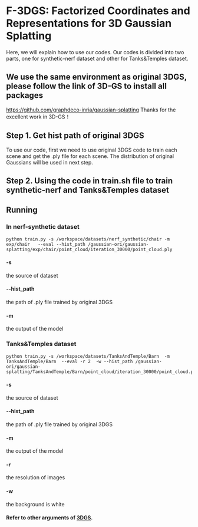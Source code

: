 # F-3DGS: Factorized Coordinates and Representations for 3D Gaussian Splatting
 
Here, we will explain how to use our codes.
Our codes is divided into two parts, one for synthetic-nerf dataset and other for Tanks&Temples dataset.


## We use the same environment as original 3DGS, please follow the link of 3D-GS to install all packages
https://github.com/graphdeco-inria/gaussian-splatting
Thanks for the excellent work in 3D-GS！


## Step 1.  Get hist path of original 3DGS

To use our code, first we need to use original 3DGS code to train each scene and get the .ply file for each scene. The distribution of original Gaussians will be used in next step.

## Step 2. Using the code in train.sh file to train synthetic-nerf and Tanks&Temples dataset

## Running

### In nerf-synthetic dataset

```shell
python train.py -s /workspace/datasets/nerf_synthetic/chair -m exp/chair   --eval --hist_path /gaussian-ori/gaussian-splatting/exp/chair/point_cloud/iteration_30000/point_cloud.ply   
```

#### -s
the source of dataset
#### --hist_path
the path of .ply file trained by original 3DGS
#### -m
the output of the model


### Tanks&Temples dataset

```shell
python train.py -s /workspace/datasets/TanksAndTemple/Barn  -m TanksAndTemple/Barn  --eval -r 2  -w --hist_path /gaussian-ori/gaussian-splatting/TanksAndTemple/Barn/point_cloud/iteration_30000/point_cloud.ply
```

#### -s       
the source of dataset
#### --hist_path
the path of .ply file trained by original 3DGS
#### -m
the output of the model
#### -r
the resolution of images
#### -w
the background is white

#### Refer to other arguments of [3DGS](https://github.com/graphdeco-inria/gaussian-splatting).
